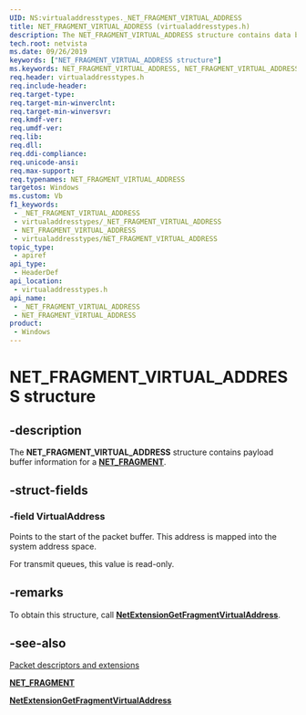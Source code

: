 ```yaml
---
UID: NS:virtualaddresstypes._NET_FRAGMENT_VIRTUAL_ADDRESS
title: NET_FRAGMENT_VIRTUAL_ADDRESS (virtualaddresstypes.h)
description: The NET_FRAGMENT_VIRTUAL_ADDRESS structure contains data buffer information for a NET_FRAGMENT.
tech.root: netvista
ms.date: 09/26/2019
keywords: ["NET_FRAGMENT_VIRTUAL_ADDRESS structure"]
ms.keywords: NET_FRAGMENT_VIRTUAL_ADDRESS, NET_FRAGMENT_VIRTUAL_ADDRESS,
req.header: virtualaddresstypes.h
req.include-header: 
req.target-type: 
req.target-min-winverclnt: 
req.target-min-winversvr: 
req.kmdf-ver: 
req.umdf-ver: 
req.lib: 
req.dll: 
req.ddi-compliance: 
req.unicode-ansi: 
req.max-support: 
req.typenames: NET_FRAGMENT_VIRTUAL_ADDRESS
targetos: Windows
ms.custom: Vb
f1_keywords:
 - _NET_FRAGMENT_VIRTUAL_ADDRESS
 - virtualaddresstypes/_NET_FRAGMENT_VIRTUAL_ADDRESS
 - NET_FRAGMENT_VIRTUAL_ADDRESS
 - virtualaddresstypes/NET_FRAGMENT_VIRTUAL_ADDRESS
topic_type:
 - apiref
api_type:
 - HeaderDef
api_location:
 - virtualaddresstypes.h
api_name:
 - _NET_FRAGMENT_VIRTUAL_ADDRESS
 - NET_FRAGMENT_VIRTUAL_ADDRESS
product:
 - Windows
---
```


# NET_FRAGMENT_VIRTUAL_ADDRESS structure


## -description

The **NET_FRAGMENT_VIRTUAL_ADDRESS** structure contains payload buffer information for a [**NET_FRAGMENT**](../fragment/ns-fragment-_net_fragment.md).

## -struct-fields

### -field VirtualAddress

Points to the start of the packet buffer. This address is mapped into the system address space.

For transmit queues, this value is read-only.

## -remarks

To obtain this structure, call [**NetExtensionGetFragmentVirtualAddress**](../virtualaddress/nf-virtualaddress-netextensiongetfragmentvirtualaddress.md).

## -see-also

[Packet descriptors and extensions](/windows-hardware/drivers/netcx/packet-descriptors-and-extensions)

[**NET_FRAGMENT**](../fragment/ns-fragment-_net_fragment.md)

[**NetExtensionGetFragmentVirtualAddress**](../virtualaddress/nf-virtualaddress-netextensiongetfragmentvirtualaddress.md)

